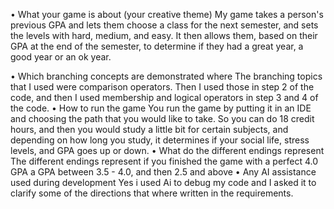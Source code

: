 •	What your game is about (your creative theme)
My game takes a person's previous GPA and lets them choose a class for the next semester, and sets the levels with hard, medium, and easy. It then allows them, based on their GPA at the end of the semester, to determine if they had a great year, a good year or an ok year. 

•	Which branching concepts are demonstrated where
The branching topics that I used were comparison operators. Then I used those in step 2 of the code, and then I used membership and logical operators in step 3 and 4 of the code.
•	How to run the game
You run the game by putting it in an IDE and choosing the path that you would like to take. So you can do 18 credit hours, and then you would study a little bit for certain subjects, and depending on how long you study, it determines if your social life, stress levels, and GPA goes up or down.
•	What do the different endings represent
The different endings represent if you finished the game with a perfect 4.0 GPA a GPA between 3.5 - 4.0, and then 2.5 and above
•	Any AI assistance used during development
Yes i used Ai to debug my code and I asked it to clarify some of the directions that where written in the requirements. 

